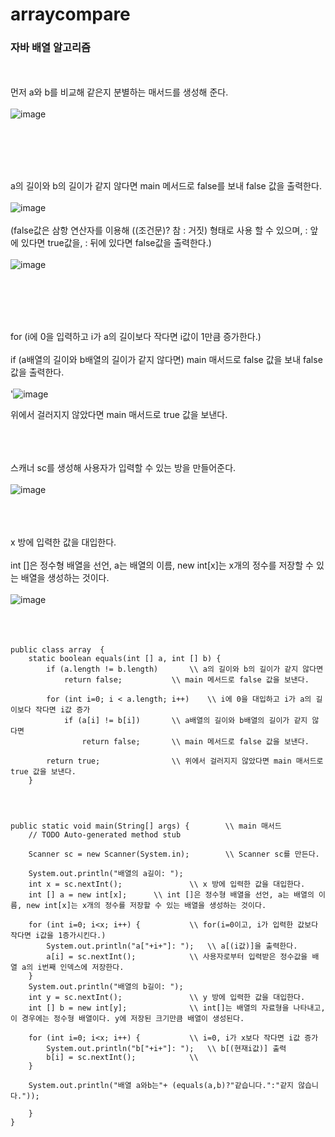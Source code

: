 # arraycompare

### 자바 배열 알고리즘

<br><br>
먼저 a와 b를 비교해 같은지 분별하는 매서드를 생성해 준다. <br><br>
![image](https://user-images.githubusercontent.com/114748816/224601022-d31d3a63-3402-422c-a0b4-5e173b191d7b.png)

<br><br><br><br>

a의 길이와 b의 길이가 같지 않다면 main 메서드로 false를 보내 false 값을 출력한다. <br><br>
![image](https://user-images.githubusercontent.com/114748816/224600820-64a5b491-ffc1-47ff-815a-4251255ed4c0.png) <br><br>
(false값은 삼항 연산자를 이용해 ((조건문)? 참 : 거짓) 형태로 사용 할 수 있으며, : 앞에 있다면 true값을, : 뒤에 있다면 false값을 출력한다.) <br><br>
![image](https://user-images.githubusercontent.com/114748816/224602837-1b066ca7-53c8-43b1-87c0-1bed37957bd1.png)

<br><br><br><br>

for (i에 0을 입력하고 i가 a의 길이보다 작다면 i값이 1만큼 증가한다.) <br><br>
if (a배열의 길이와 b배열의 길이가 같지 않다면) main 매서드로 false 값을 보내 false 값을 출력한다. <br><br>
'![image](https://user-images.githubusercontent.com/114748816/224600855-d2f21dc6-1597-4b2f-aa38-fad252857ba5.png) <br>

위에서 걸러지지 않았다면 main 매서드로 true 값을 보낸다.
<br><br><br><br>

스캐너 sc를 생성해 사용자가 입력할 수 있는 방을 만들어준다. <br><br>
![image](https://user-images.githubusercontent.com/114748816/224603685-c16a489d-7228-4a6e-b08a-9ed94d6ba2d3.png)
<br><br><br><br>

x 방에 입력한 값을 대입한다. <br><br>
int []은 정수형 배열을 선언, a는 배열의 이름, new int[x]는 x개의 정수를 저장할 수 있는 배열을 생성하는 것이다. <br><br>
![image](https://user-images.githubusercontent.com/114748816/224604021-3cfe0849-ae35-43de-8c19-d4cb17337a52.png)
<br><br><br><br>



	public class array  {
		static boolean equals(int [] a, int [] b) {
			if (a.length != b.length)		\\ a의 길이와 b의 길이가 같지 않다면
				return false;			\\ main 메서드로 false 값을 보낸다.
			
			for (int i=0; i < a.length; i++) 	\\ i에 0을 대입하고 i가 a의 길이보다 작다면 i값 증가
				if (a[i] != b[i])		\\ a배열의 길이와 b배열의 길이가 같지 않다면
					return false;		\\ main 메서드로 false 값을 보낸다.
			
			return true;				\\ 위에서 걸러지지 않았다면 main 매서드로 true 값을 보낸다.
		}
	
	
	
	
	public static void main(String[] args) {		\\ main 매서드
		// TODO Auto-generated method stub

		Scanner sc = new Scanner(System.in);		\\ Scanner sc를 만든다.
		
		System.out.println("배열의 a길이: ");
		int x = sc.nextInt();				\\ x 방에 입력한 값을 대입한다.
		int [] a = new int[x];		\\ int []은 정수형 배열을 선언, a는 배열의 이름, new int[x]는 x개의 정수를 저장할 수 있는 배열을 생성하는 것이다.
		
		for (int i=0; i<x; i++) {			\\ for(i=0이고, i가 입력한 값보다 작다면 i값을 1증가시킨다.)
			System.out.println("a["+i+"]: ");	\\ a[(i값)]을 출력한다.
			a[i] = sc.nextInt();			\\ 사용자로부터 입력받은 정수값을 배열 a의 i번째 인덱스에 저장한다.
		}
		System.out.println("배열의 b길이: ");
		int y = sc.nextInt();				\\ y 방에 입력한 값을 대입한다.
		int [] b = new int[y];				\\ int[]는 배열의 자료형을 나타내고, 이 경우에는 정수형 배열이다. y에 저장된 크기만큼 배열이 생성된다.
		
		for (int i=0; i<x; i++) {			\\ i=0, i가 x보다 작다면 i값 증가
			System.out.println("b["+i+"]: ");	\\ b[(현재i값)] 출력
			b[i] = sc.nextInt(); 			\\ 
		}
		
		System.out.println("배열 a와b는"+ (equals(a,b)?"같습니다.":"같지 않습니다."));
		
		}
	}

